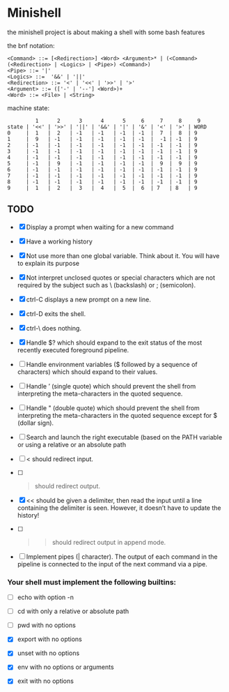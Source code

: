 # Minishell

the minishell project is about making a shell with some 
bash features

the bnf notation:
```bnf
<Command> ::= [<Redirection>] <Word> <Argument>* | (<Command> (<Redirection> | <Logics> | <Pipe>) <Command>)
<Pipe> ::= '|' 
<Logics> ::=  '&&' | '||'
<Redirection> ::= '<' | '<<' | '>>' | '>'
<Argument> ::= (['-' | '--'] <Word>)+
<Word> ::= <File> | <String>
```

machine state:

```
         1      2      3      4      5     6     7     8     9
state | '<<' | '>>' | '||' | '&&' | '|' | '&' | '<' | '>' | WORD
0     |  1   |  2   | -1   | -1   | -1  | -1  |  7  |  8  | 9
1     |  9   | -1   | -1   | -1   | -1  | -1  |  -1 | -1  | 9
2     | -1   | -1   | -1   | -1   | -1  | -1  | -1  | -1  | 9
3     | -1   | -1   | -1   | -1   | -1  | -1  | -1  | -1  | 9
4     | -1   | -1   | -1   | -1   | -1  | -1  | -1  | -1  | 9
5     | -1   |  9   | -1   | -1   | -1  | -1  |  9  |  9  | 9
6     | -1   | -1   | -1   | -1   | -1  | -1  | -1  | -1  | 9
7     | -1   | -1   | -1   | -1   | -1  | -1  | -1  | -1  | 9
8     | -1   | -1   | -1   | -1   | -1  | -1  | -1  | -1  | 9
9     |  1   |  2   |  3   |  4   |  5  |  6  | 7   | 8   | 9
```
## TODO

- [x] Display a prompt when waiting for a new command

- [x] Have a working history

- [x] Not use more than one global variable. Think about it. You will have to explain its purpose

- [x] Not interpret unclosed quotes or special characters which are not required by the subject such as \ (backslash) or ; (semicolon).

- [x] ctrl-C displays a new prompt on a new line.

- [x] ctrl-D exits the shell.

- [x] ctrl-\ does nothing.

- [x] Handle $? which should expand to the exit status of the most recently executed foreground pipeline.

- [ ] Handle environment variables ($ followed by a sequence of characters) which should expand to their values.

- [ ] Handle ’ (single quote) which should prevent the shell from interpreting the meta-characters in the quoted sequence.

- [ ] Handle " (double quote) which should prevent the shell from interpreting the meta-characters in the quoted sequence except for $ (dollar sign).

- [ ] Search and launch the right executable (based on the PATH variable or using a relative or an absolute path

- [ ]  < should redirect input.

- [ ]  > should redirect output.

- [x] << should be given a delimiter, then read the input until a line containing the delimiter is seen. However, it doesn’t have to update the history!

- [ ] >> should redirect output in append mode.

- [ ] Implement pipes (| character). The output of each command in the pipeline is connected to the input of the next command via a pipe.

### Your shell must implement the following builtins:

- [ ] echo with option -n

- [ ] cd with only a relative or absolute path

- [ ] pwd with no options

- [x] export with no options

- [x] unset with no options

- [x] env with no options or arguments

- [x] exit with no options

